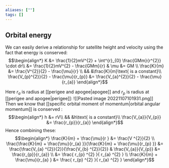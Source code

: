 ```yaml
---
aliases: [""]
tags: []
---
```


## Orbital energy

We can easily derive a relationship for satellite height and velocity using the fact that energy is conserved:
$$\begin{align*}
K &= \frac{1}{2}mV^{2} + \int^{r}_{0} \frac{GMm}{r^{2}} \cdot dr\\
&= \frac{1}{2}mV^{2} - \frac{GMm}{r} & \mu &= GM \\
\frac{K}{m} &= \frac{V^{2}}{2} - \frac{\mu}{r} \\
&& &\frac{K}{m}\text{ is a constant}\\
\frac{V_{p}^{2}}{2} - \frac{\mu}{r_{p}}  &= \frac{V_{a}^{2}}{2} - \frac{\mu}{r_{a}} 
\end{align*}$$

Here $r_{a}$ is radius at [[perigee and apogee|apogee]] and $r_{p}$ is radius at [[perigee and apogee|perigee]]:
![[Pasted image 20221107101931.png]]
Then we know that [[specific orbital moment of momentum|orbital angular momentum]] is conserved : 
$$\begin{align*}
h  &= rV\\
&& &h\text{ is a constant}\\
 \frac{V_{a}}{V_{p}} &= \frac{r_{p}}{r_{a}} 
\end{align*}$$
Hence combining these:
$$\begin{align*}
\frac{K}{m} + \frac{\mu}{r } &= \frac{V ^{2}}{2}   \\
 \frac{\frac{K}{m} + \frac{\mu}{r_{a} }}{\frac{K}{m} + \frac{\mu}{r_{p} }} &= \frac{\frac{V_{a} ^{2}}{2}}{\frac{V_{b} ^{2}}{2}} & \frac{V_{a}}{V_{p}} &= \frac{r_{p}}{r_{a}} \\
 &= \frac{ r_{p} ^{2} }{ r_{a} ^{2} } \\
 \frac{K}{m} + \frac{\mu}{r_{a} } &= \frac{ r_{p} ^{2} }{ r_{a} ^{2} } 
\end{align*}$$
